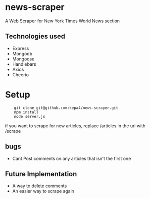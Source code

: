 # news-scraper
A Web Scraper for New York Times World News section


## Technologies used
* Express
* Mongodb
* Mongoose
* Handlebars
* Axios
* Cheerio


# Setup
``` 
    git clone git@github.com:kepa4/news-scraper.git
    npm install
    node server.js 
```


if you want to scrape for new articles, replace /articles in the url with /scrape

## bugs 
* Cant Post comments on any articles that isn't the first one


## Future Implementation
* A way to delete comments
* An easier way to scrape again



